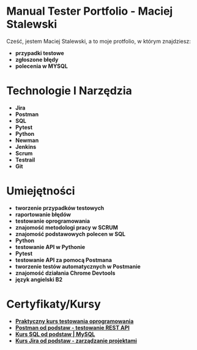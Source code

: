 # Manual Tester Portfolio - Maciej Stalewski

Cześć, jestem Maciej Stalewski, a to moje protfolio, w którym znajdziesz:
 - **przypadki testowe**
 - **zgłoszone błędy**
 - **polecenia w MYSQL**

# Technologie I Narzędzia
- **Jira**
- **Postman**
- **SQL**
-  **Pytest**
- **Python**
- **Newman**
- **Jenkins**
- **Scrum**
- **Testrail**
- **Git**

# Umiejętności
- **tworzenie przypadków testowych**
- **raportowanie błędów**
- **testowanie oprogramowania**
- **znajomość metodologi pracy w SCRUM**
- **znajomość podstawowych polecen w SQL**
- **Python**
- **testowanie API w Pythonie**
- **Pytest**
- **testowanie API za pomocą Postmana**
- **tworzenie testów automatycznych w Postmanie**
- **znajomość działania Chrome Devtools**
- **język angielski B2**

# Certyfikaty/Kursy
- **[Praktyczny kurs testowania oprogramowania](https://www.udemy.com/certificate/UC-f94d3a97-8cf2-4134-8675-297094de29db/?utm_campaign=email&utm_medium=email&utm_source=sendgrid.com)**
- **[Postman od podstaw - testowanie REST API](https://www.udemy.com/certificate/UC-2a67a186-dc0e-4d9a-86d1-c8374cdd7755/?utm_campaign=email&utm_medium=email&utm_source=sendgrid.com)**
- **[Kurs SQL od podstaw | MySQL](https://www.udemy.com/certificate/UC-2932ab9e-e4c3-45bf-b68d-46e4c79981a7/?utm_campaign=email&utm_medium=email&utm_source=sendgrid.com)**
- **[Kurs Jira od podstaw - zarządzanie projektami](https://www.udemy.com/certificate/UC-cdf9af99-46ec-4534-bcfb-2f87457c212b/?utm_campaign=email&utm_medium=email&utm_source=sendgrid.com)**
